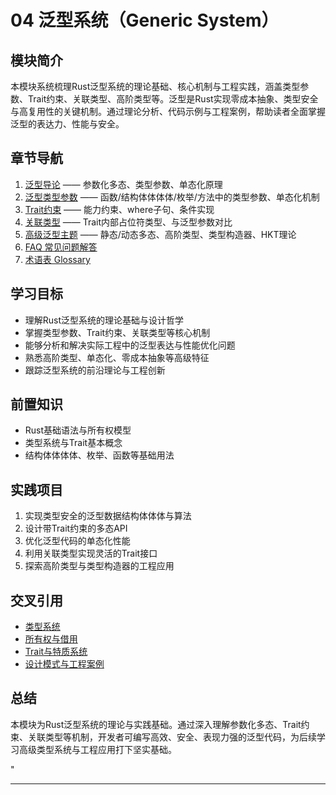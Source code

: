 ﻿# 04 泛型系统（Generic System）

## 模块简介

本模块系统梳理Rust泛型系统的理论基础、核心机制与工程实践，涵盖类型参数、Trait约束、关联类型、高阶类型等。泛型是Rust实现零成本抽象、类型安全与高复用性的关键机制。通过理论分析、代码示例与工程案例，帮助读者全面掌握泛型的表达力、性能与安全。

## 章节导航

1. [泛型导论](./01_introduction_to_generics.md) —— 参数化多态、类型参数、单态化原理
2. [泛型类型参数](./02_generic_type_parameters.md) —— 函数/结构体体体体/枚举/方法中的类型参数、单态化机制
3. [Trait约束](./03_trait_bounds.md) —— 能力约束、where子句、条件实现
4. [关联类型](./04_associated_types.md) —— Trait内部占位符类型、与泛型参数对比
5. [高级泛型主题](./05_advanced_topics.md) —— 静态/动态多态、高阶类型、类型构造器、HKT理论
6. [FAQ 常见问题解答](./FAQ.md)
7. [术语表 Glossary](./Glossary.md)

## 学习目标

- 理解Rust泛型系统的理论基础与设计哲学
- 掌握类型参数、Trait约束、关联类型等核心机制
- 能够分析和解决实际工程中的泛型表达与性能优化问题
- 熟悉高阶类型、单态化、零成本抽象等高级特征
- 跟踪泛型系统的前沿理论与工程创新

## 前置知识

- Rust基础语法与所有权模型
- 类型系统与Trait基本概念
- 结构体体体体、枚举、函数等基础用法

## 实践项目

1. 实现类型安全的泛型数据结构体体体与算法
2. 设计带Trait约束的多态API
3. 优化泛型代码的单态化性能
4. 利用关联类型实现灵活的Trait接口
5. 探索高阶类型与类型构造器的工程应用

## 交叉引用

- [类型系统](../02_type_system/)
- [所有权与借用](../01_ownership_borrowing/)
- [Trait与特质系统](../12_traits/)
- [设计模式与工程案例](../09_design_patterns/)

## 总结

本模块为Rust泛型系统的理论与实践基础。通过深入理解参数化多态、Trait约束、关联类型等机制，开发者可编写高效、安全、表现力强的泛型代码，为后续学习高级类型系统与工程应用打下坚实基础。

"

---
